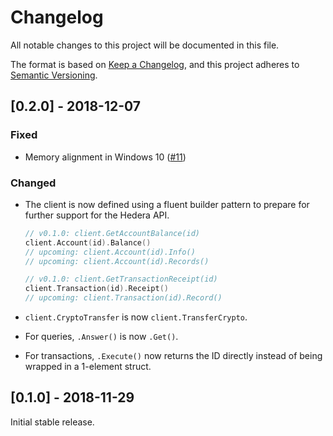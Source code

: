 # Changelog
All notable changes to this project will be documented in this file.

The format is based on [Keep a Changelog](https://keepachangelog.com/en/1.0.0/),
and this project adheres to [Semantic Versioning](https://semver.org/spec/v2.0.0.html).

## [0.2.0] - 2018-12-07

### Fixed

 - Memory alignment in Windows 10 ([#11](https://github.com/hashgraph/hedera-sdk-go/issues/11))

### Changed

 - The client is now defined using a fluent builder pattern to prepare for
   further support for the Hedera API.

    ```go
    // v0.1.0: client.GetAccountBalance(id)
    client.Account(id).Balance()
    // upcoming: client.Account(id).Info()
    // upcoming: client.Account(id).Records()

    // v0.1.0: client.GetTransactionReceipt(id)
    client.Transaction(id).Receipt()
    // upcoming: client.Transaction(id).Record()
    ```

 - `client.CryptoTransfer` is now `client.TransferCrypto`.

 - For queries, `.Answer()` is now `.Get()`.

 - For transactions, `.Execute()` now returns the ID directly instead of being wrapped
   in a 1-element struct.

## [0.1.0] - 2018-11-29

Initial stable release.
